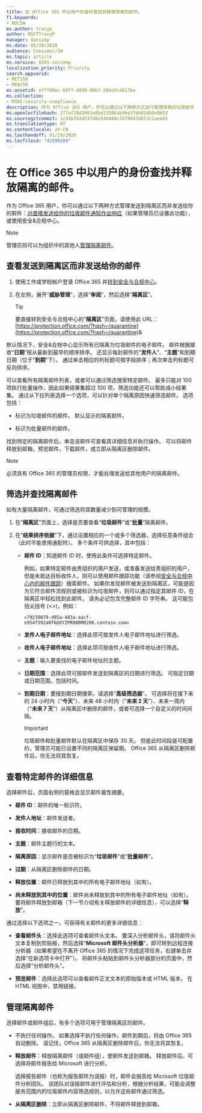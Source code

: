 ```yaml
---
title: 在 Office 365 中以用户的身份查找并释放隔离的邮件。
f1.keywords:
- NOCSH
ms.author: tracyp
author: MSFTTracyP
manager: dansimp
ms.date: 05/19/2018
audience: Consumer/IW
ms.topic: article
ms.service: O365-seccomp
localization_priority: Priority
search.appverid:
- MET150
- MEW150
ms.assetid: efff08ec-68ff-4099-89b7-266e3c4817be
ms.collection:
- M365-security-compliance
description: 作为 Office 365 用户，你可以通过以下两种方式自行管理隔离的垃圾邮件：对直接发送给你的垃圾邮件通知作出响应（如果管理员已设置此功能），或使用安全&amp;合规中心的垃圾邮件隔离功能。
ms.openlocfilehash: 277af18d2061e8bd13386ab96e37d982d68e0b52
ms.sourcegitcommit: 1c91b7b24537d0e54d484c3379043db53c1aea65
ms.translationtype: HT
ms.contentlocale: zh-CN
ms.lasthandoff: 01/29/2020
ms.locfileid: "41599289"
---
```

# <a name="find-and-release-quarantined-messages-as-a-user-in-office-365"></a>在 Office 365 中以用户的身份查找并释放隔离的邮件。

作为 Office 365 用户，你可以通过以下两种方式管理发送到隔离区而非发送给你的邮件：[对直接发送给你的垃圾邮件通知作出响应](use-spam-notifications-to-release-and-report-quarantined-messages.md)（如果管理员已设置此功能），或使用安全&amp;合规中心。

> [!NOTE]
> 管理员则可以为组织中的其他人[管理隔离邮件](manage-quarantined-messages-and-files.md)。

## <a name="view-messages-that-were-sent-to-quarantine-instead-of-to-you"></a>查看发送到隔离区而非发送给你的邮件

1. 使用工作或学校帐户登录 Office 365 并[转到安全与合规中心](../../compliance/go-to-the-securitycompliance-center.md)。

2. 在左侧，展开“**威胁管理**”，选择“**审阅**”，然后选择“**隔离区**”。

    > [!TIP]
    > 要直接转到安全与合规中心的“**隔离区**”页面，请使用此 URL：[https://protection.office.com/?hash=/quarantine](https://protection.office.com/?hash=/quarantine)&amp;

默认情况下，安全&amp;合规中心显示所有已隔离为垃圾邮件的电子邮件。 邮件根据接收“**日期**”按从最新到最早的顺序排序。 还显示每封邮件的“**发件人**”、“**主题**”和到期日期（位于“**到期**”下）。 通过单击相应的列标题可按字段排序；再次单击列标题可反向排序。

可以查看所有隔离邮件列表，或者可以通过筛选搜索特定邮件。 最多只能对 100 项执行批量操作，因此如果结果集超过 100 项，筛选功能还可以帮助减小结果集。 通过从下拉列表选择一个选项，可以针对单个隔离原因快速筛选邮件。 选项包括：

- 标识为垃圾邮件的邮件。 默认显示的隔离邮件。

- 标识为批量邮件的邮件。

找到特定的隔离邮件后，单击该邮件可查看其详细信息并执行操作。 可以将邮件释放到邮箱，预览邮件，下载邮件，或立即从隔离区删除邮件。

> [!NOTE]
> 必须具有 Office 365 的管理员权限，才能处理发送给其他用户的隔离邮件。

## <a name="to-filter-and-find-quarantined-messages"></a>筛选并查找隔离邮件

如有大量隔离邮件，可通过筛选将其数量减少到可管理的规模。

1. 在“**隔离区**”页面上，选择是否要查看“**垃圾邮件**”或“**批量**”隔离邮件。

2. 在“**结果排序依据**”下，通过设置相应的一个或多个筛选器，选择任意条件组合（此时不能使用通配符）。 多个条件可供选择，其中包括：

   - **邮件 ID**：知道邮件 ID 时，使用此条件可选择特定邮件。

     例如，如果特定邮件由贵组织的用户发送，或准备发送给贵组织的用户，但是未抵达目标收件人，则可以使用邮件跟踪功能（请参阅[安全与合规中心内的邮件跟踪](message-trace-scc.md)）搜索邮件。 如果你发现邮件被发送到隔离区，可能是因为它符合邮件流规则或被标识为垃圾邮件，则可以通过指定其邮件 ID，在隔离区中轻松找到此邮件。 请务必记包含完整邮件 ID 字符串。 这可能包括尖括号 (\<\>)，例如：

     `<79239079-d95a-483a-aacf-e954f592a0f6@XYZPR00BM0200.contoso.com>`

   - **发件人电子邮件地址**：选择此项可按发件人电子邮件地址进行筛选。

   - **收件人电子邮件地址**：选择此项可按收件人电子邮件地址进行筛选。

   - **主题**：输入要查找的电子邮件地址的主题。

   - **日期范围**：选择此项可按邮件发送到隔离区的日期进行筛选。 可指定日期或日期范围，包括时间。

   - **到期日期**：要按到期日期搜索，请选择“**高级筛选器**”。 可选择将在接下来的 24 小时内（“**今天**”）、未来 48 小时内（“**未来 2 天**”）、未来一周内（“**未来 7 天**”）从隔离区中删除的邮件，或者可选择一个自定义的时间间隔。

     > [!IMPORTANT]
     > 垃圾邮件和批量邮件默认在隔离区中保存 30 天。 但是此时间段是可配置的，管理员可能已设置不同的隔离区保留期。 Office 365 从隔离区删除邮件后，你无法将其恢复。

## <a name="view-details-for-a-specific-message"></a>查看特定邮件的详细信息

选择邮件后，页面右侧的窗格会显示邮件属性摘要。

- **邮件 ID**：邮件的唯一标识符。

- **发件人地址**：邮件发送者。

- **接收时间**：接收邮件的日期。

- **主题**：邮件主题行的文本。

- **隔离原因**：显示邮件是否被标识为“**垃圾邮件**”或“**批量邮件**”。

- **过期**：从隔离区删除邮件的日期。

- **释放位置**：邮件已释放到其中的所有电子邮件地址（如有）。

- **尚未释放到其中的位置**：邮件尚未释放到其中的所有电子邮件地址（如有）。 要将邮件释放到邮箱（下一节介绍有关释放邮件的详细信息），可以选择“**释放**”。

通过选择以下选项之一，可获得有关邮件的更多详细信息：

- **查看邮件头**：选择此选项可查看邮件头文本。 要深入分析邮件头，请将邮件头文本复制到剪贴板，然后选择“**Microsoft 邮件头分析器**”，即可转到远程连接分析器（如果希望在不离开 Office 365 的情况下完成这项任务，右键单击并选择“在新选项卡中打开”）。 将邮件头粘贴到邮件头分析器部分的页面中，然后选择“分析邮件头”。

- **预览邮件**：选择此选项可以查看邮件正文文本的原始版本或 HTML 版本。 在 HTML 视图中，禁用链接。

## <a name="manage-your-quarantined-messages"></a>管理隔离邮件

选择邮件或邮件组后，有多个选项可用于管理隔离区的邮件。

- 不执行任何操作。 如果选择不执行任何操作，邮件到期后，将由 Office 365 自动删除。 请记住，Office 365 从隔离区删除邮件后，你无法将其恢复。

- **释放邮件**：释放隔离邮件（或邮件组），使邮件发送到邮箱。 释放邮件后，可选择将邮件报告给 Microsoft 进行分析。

    选择报告邮件（也称为报告邮件为误报）时，邮件会报告给 Microsoft 垃圾邮件分析团队。 该团队对误报邮件进行评估和分析，根据分析结果，可能会调整服务范围内的垃圾邮件内容筛选规则，以允许这些邮件通过筛选。

- **从隔离区删除**：立即从隔离区删除邮件，不将邮件释放到邮箱。
